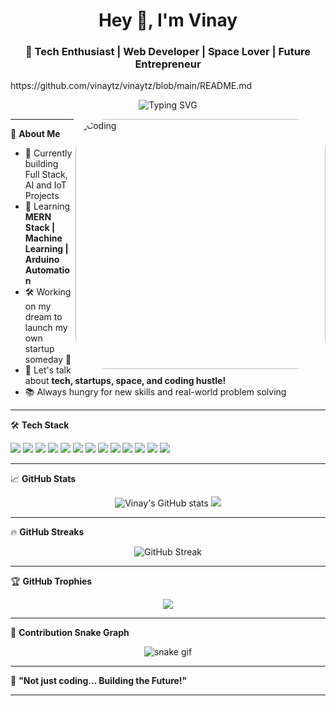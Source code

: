 <h1 align="center">Hey 👋, I'm Vinay</h1>
<h3 align="center">🚀 Tech Enthusiast | Web Developer | Space Lover | Future Entrepreneur</h3>
https://github.com/vinaytz/vinaytz/blob/main/README.md
<p align="center">
  <img src="https://readme-typing-svg.herokuapp.com?font=Fira+Code&size=22&pause=1000&color=00F7FF&center=true&vCenter=true&width=500&lines=Dreamer+%7C+Doer+%7C+Developer;Building+Tech+and+Ideas+🚀;Learning+Everyday+💻" alt="Typing SVG" />
</p>

<img align="right" alt="Coding" width="400" style="border-radius: 50px;" src="https://img.freepik.com/free-vector/online-games-addiction_23-2148518571.jpg?t=st=1745824702~exp=1745828302~hmac=570eb3830c538adc655645f72e04d2ef11021f2b7224241f7564ab121552f746&w=740">

---

🌟 **About Me**

- 🔭 Currently building Full Stack, AI and IoT Projects
- 🧠 Learning **MERN Stack | Machine Learning | Arduino Automation**
- 🛠️ Working on my dream to launch my own startup someday 🚀
- 💬 Let's talk about **tech, startups, space, and coding hustle!**
- 📚 Always hungry for new skills and real-world problem solving

---

🛠️ **Tech Stack**

<p align="left">
  <img src="https://img.shields.io/badge/C++-blue?style=flat&logo=c%2B%2B&logoColor=white"/>
  <img src="https://img.shields.io/badge/Python-3776AB?style=flat&logo=python&logoColor=white"/>
  <img src="https://img.shields.io/badge/JavaScript-yellow?style=flat&logo=javascript&logoColor=black"/>
  <img src="https://img.shields.io/badge/React-61DAFB?style=flat&logo=react&logoColor=black"/>
  <img src="https://img.shields.io/badge/Node.js-339933?style=flat&logo=nodedotjs&logoColor=white"/>
  <img src="https://img.shields.io/badge/Express.js-000000?style=flat&logo=express&logoColor=white"/>
  <img src="https://img.shields.io/badge/Firebase-FFCA28?style=flat&logo=firebase&logoColor=black"/>
  <img src="https://img.shields.io/badge/Arduino-00979D?style=flat&logo=arduino&logoColor=white"/>
  <img src="https://img.shields.io/badge/Flask-black?style=flat&logo=flask&logoColor=white"/>
  <img src="https://img.shields.io/badge/MongoDB-47A248?style=flat&logo=mongodb&logoColor=white"/>
  <img src="https://img.shields.io/badge/MySQL-4479A1?style=flat&logo=mysql&logoColor=white"/>
  <img src="https://img.shields.io/badge/Linux-FCC624?style=flat&logo=linux&logoColor=black"/>
  <img src="https://img.shields.io/badge/Tailwind_CSS-38B2AC?style=flat&logo=tailwind-css&logoColor=white"/>
</p>

---

📈 **GitHub Stats**

<p align="center">
  <img src="https://github-readme-stats.vercel.app/api?username=YOUR-USERNAME&show_icons=true&theme=tokyonight" alt="Vinay's GitHub stats" />
  <img src="https://github-readme-stats.vercel.app/api/top-langs/?username=YOUR-USERNAME&layout=compact&theme=tokyonight" />
</p>

---

🔥 **GitHub Streaks**

<p align="center">
  <img src="https://github-readme-streak-stats.herokuapp.com/?user=YOUR-USERNAME&theme=tokyonight" alt="GitHub Streak" />
</p>

---

🏆 **GitHub Trophies**

<p align="center">
  <img src="https://github-profile-trophy.vercel.app/?username=YOUR-USERNAME&theme=tokyonight&no-frame=true&margin-w=4" />
</p>

---

🐍 **Contribution Snake Graph**

<p align="center">
  <img src="https://github.com/YOUR-USERNAME/YOUR-USERNAME/raw/output/github-contribution-grid-snake.svg" alt="snake gif" />
</p>

---

🚀 **"Not just coding... Building the Future!"**

---
